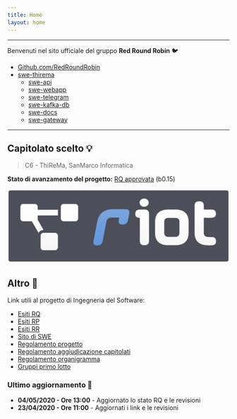 ```yaml
---
title: Home
layout: home
---
```



---

Benvenuti nel sito ufficiale del gruppo **Red Round Robin** :bird:

- [Github.com/RedRoundRobin](https://github.com/RedRoundRobin)
- [swe-thirema](http://thirema.redroundrobin.site)
	- [swe-api](http://api.redroundrobin.site)
	- [swe-webapp](http://webapp.redroundrobin.site)
	- [swe-telegram](http://telegram.redroundrobin.site)
	- [swe-kafka-db](http://kafka-db.redroundrobin.site)
	- [swe-docs](http://docs.redroundrobin.site)
	- [swe-gateway](http://gateway.redroundrobin.site)

---

## Capitolato scelto :bulb:

> C6 - ThiReMa, SanMarco Informatica

**Stato di avanzamento del progetto:** [RQ approvata](https://www.math.unipd.it/~tullio/IS-1/2019/Progetto/RQ.html) (b0.15)

![riot](images/riot.png)


## Altro :bookmark_tabs:

Link utili al progetto di Ingegneria del Software:


- [Esiti RQ](https://www.math.unipd.it/~tullio/IS-1/2019/Progetto/RQ.html)
- [Esiti RP](https://www.math.unipd.it/~tullio/IS-1/2019/Progetto/RP.html)
- [Esiti RR](https://www.math.unipd.it/~tullio/IS-1/2019/Progetto/RR.html)
- [Sito di SWE](https://swe.debug.ovh)
- [Regolamento progetto](https://www.math.unipd.it/~tullio/IS-1/2019/Dispense/PD01.pdf)
- [Regolamento aggiudicazione capitolati](https://www.math.unipd.it/~tullio/IS-1/2019/Progetto/)
- [Regolamento organigramma](https://www.math.unipd.it/~tullio/IS-1/2019/Progetto/RO.html)
- [Gruppi primo lotto](https://www.math.unipd.it/~tullio/IS-1/2019/Progetto/Gruppi_I_Lotto.pdf)


### Ultimo aggiornamento :arrows_counterclockwise:

- **04/05/2020 - Ore 13:00** - Aggiornato lo stato RQ e le revisioni
- **23/04/2020 - Ore 11:00** - Aggiornati i link e le revisioni
